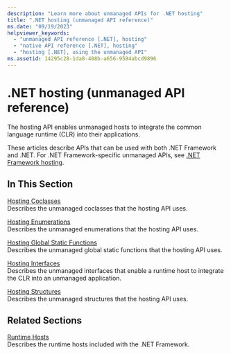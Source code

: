 ```yaml
---
description: "Learn more about unmanaged APIs for .NET hosting"
title: ".NET hosting (unmanaged API reference)"
ms.date: "09/19/2023"
helpviewer_keywords: 
  - "unmanaged API reference [.NET], hosting"
  - "native API reference [.NET], hosting"
  - "hosting [.NET], using the unmanaged API"
ms.assetid: 14295c28-1da8-408b-a656-9584abcd9896
---
```

# .NET hosting (unmanaged API reference)

The hosting API enables unmanaged hosts to integrate the common language runtime (CLR) into their applications.

These articles describe APIs that can be used with both .NET Framework and .NET. For .NET Framework-specific unmanaged APIs, see [.NET Framework hosting](../../../framework/unmanaged-api/hosting/index.md).
  
## In This Section  

 [Hosting Coclasses](hosting-coclasses.md)  
 Describes the unmanaged coclasses that the hosting API uses.  
  
 [Hosting Enumerations](hosting-enumerations.md)  
 Describes the unmanaged enumerations that the hosting API uses.  
  
 [Hosting Global Static Functions](hosting-global-static-functions.md)  
 Describes the unmanaged global static functions that the hosting API uses.  
  
 [Hosting Interfaces](hosting-interfaces.md)  
 Describes the unmanaged interfaces that enable a runtime host to integrate the CLR into an unmanaged application.  
  
 [Hosting Structures](hosting-structures.md)  
 Describes the unmanaged structures that the hosting API uses.  
  
## Related Sections  

 [Runtime Hosts](/previous-versions/dotnet/netframework-4.0/a51xd4ze(v=vs.100))  
 Describes the runtime hosts included with the .NET Framework.
